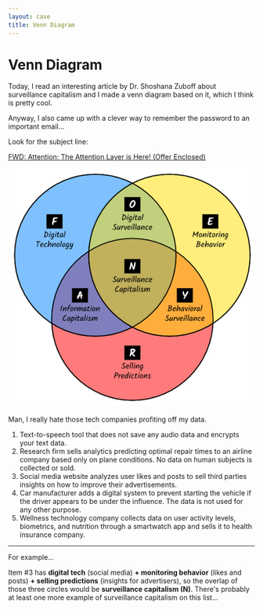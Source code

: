 ```yaml
---
layout: case
title: Venn Diagram
---
```

# Venn Diagram

Today, I read an interesting article by Dr. Shoshana Zuboff about surveillance capitalism and I made a venn diagram based on it, which I think is pretty cool.

Anyway, I also came up with a clever way to remember the password to an important email...

Look for the subject line:

[FWD: Attention: The Attention Layer is Here! (Offer Enclosed)](../case/email)

![Venn diagram showing the three components of surveillance capitalism.](../assets/img/venn_diagram_color.png)

Man, I really hate those tech companies profiting off my data.

1. Text-to-speech tool that does not save any audio data and encrypts your text data.
1. Research firm sells analytics predicting optimal repair times to an airline company based only on plane conditions. No data on human subjects is collected or sold.
1. Social media website analyzes user likes and posts to sell third parties insights on how to improve their advertisements. 
1. Car manufacturer adds a digital system to prevent starting the vehicle if the driver appears to be under the influence. The data is not used for any other purpose.
1. Wellness technology company collects data on user activity levels, biometrics, and nutrition through a smartwatch app and sells it to health insurance company.

---

For example...

Item #3 has **digital tech** (social media) **+ monitoring behavior** (likes and posts) **+ selling predictions** (insights for advertisers), so the overlap of those three circles would be **surveillance capitalism (N)**. There's probably at least one more example of surveillance capitalism on this list...